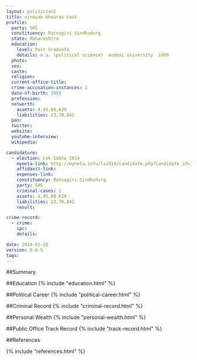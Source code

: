 ```yaml
---
layout: politician2
title: vinayak bhaurao raut
profile: 
  party: SHS
  constituency: Ratnagiri Sindhudurg
  state: Maharashtra
  education: 
    level: Post Graduate
    details: m.a. (political science)  mumbai university  1999
  photo: 
  sex: 
  caste: 
  religion: 
  current-office-title: 
  crime-accusation-instances: 1
  date-of-birth: 1955
  profession: 
  networth: 
    assets: 4,45,68,629
    liabilities: 23,70,842
  pan: 
  twitter: 
  website: 
  youtube-interview: 
  wikipedia: 

candidature: 
  - election: Lok Sabha 2014
    myneta-link: http://myneta.info/ls2014/candidate.php?candidate_id=3642
    affidavit-link: 
    expenses-link: 
    constituency: Ratnagiri Sindhudurg 
    party: SHS
    criminal-cases: 1
    assets: 4,45,68,629
    liabilities: 23,70,842
    result:  

crime-record: 
  - crime: 
    ipc: 
    details:  

date: 2014-01-28
version: 0.0.5
tags: 
---
```

##Summary


##Education
{% include "education.html" %}


##Political Career
{% include "political-career.html" %}


##Criminal Record
{% include "criminal-record.html" %}


##Personal Wealth
{% include "personal-wealth.html" %}


##Public Office Track Record
{% include "track-record.html" %}


##References


{% include "references.html" %}